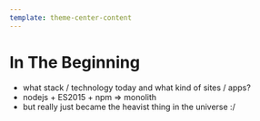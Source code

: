 ```yaml
---
template: theme-center-content
---
```


# In The Beginning

- what stack / technology today and what kind of sites / apps?
- nodejs + ES2015 + npm => monolith 
- but really  just became the heavist thing in the universe :/